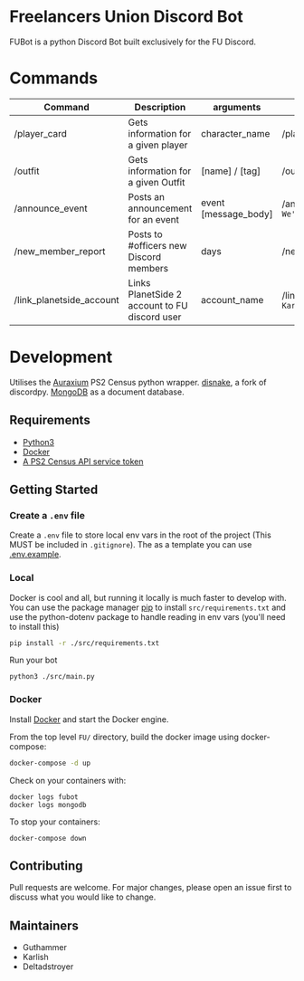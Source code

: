 # Freelancers Union Discord Bot

FUBot is a python Discord Bot built exclusively for the FU Discord.

# Commands

| Command                  | Description                                   | arguments            | Example                                  |
|--------------------------|-----------------------------------------------|----------------------|------------------------------------------|
| /player_card             | Gets information for a given player           | character_name       | /player_card `wrel`                      |
| /outfit                  | Gets information for a given Outfit           | [name] / [tag]       | /outfit `FU`                             |
| /announce_event          | Posts an announcement for an event            | event [message_body] | /announce_event `FUBG` `We're building!` |
| /new_member_report       | Posts to #officers new Discord members        | days                 | /new_member_report `30`                  |
| /link_planetside_account | Links PlanetSide 2 account to FU discord user | account_name         | /link_planetside_account `Karlish`       |

# Development

Utilises the [Auraxium](https://github.com/leonhard-s/auraxium) PS2 Census python wrapper.
[disnake](https://docs.disnake.dev/en/latest/index.html), a fork of discordpy.
[MongoDB](https://www.mongodb.com/) as a document database.

## Requirements

- [Python3](https://www.python.org/downloads/)
- [Docker](https://docs.docker.com/engine/install/)
- [A PS2 Census API service token](https://census.daybreakgames.com/#service-id)

## Getting Started

### Create a `.env` file

Create a `.env` file to store local env vars in the root of the project (This MUST be included in `.gitignore`).
The as a template you can use [.env.example](/.env.example).

### Local

Docker is cool and all, but running it locally is much faster to develop with. You can use the package
manager [pip](https://pip.pypa.io/en/stable/) to install `src/requirements.txt` and use the python-dotenv package to
handle reading in env vars (you'll need to install this)

```bash
pip install -r ./src/requirements.txt
```

Run your bot

```
python3 ./src/main.py

```

### Docker

Install [Docker](https://docs.docker.com/get-docker/) and start the Docker engine.

From the top level `FU/` directory, build the docker image using docker-compose:

```bash
docker-compose -d up
``` 

Check on your containers with:

```
docker logs fubot
docker logs mongodb
```

To stop your containers:

```
docker-compose down

```

## Contributing

Pull requests are welcome. For major changes, please open an issue first to discuss what you would like to change.

## Maintainers
- Guthammer
- Karlish
- Deltadstroyer
